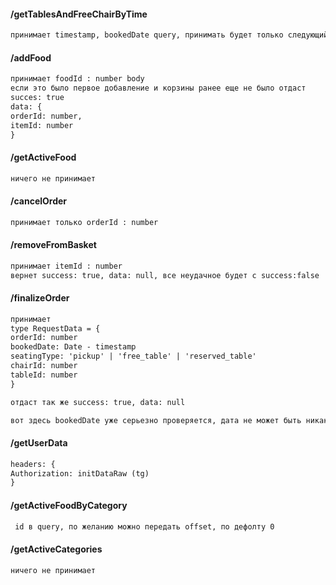 #### /getTablesAndFreeChairByTime

```html
принимает timestamp, bookedDate query, принимать будет только следующий, либо завтрашний и секунды\милисекунды должны быть 00, по часам пока не знаю сколько ограничивать, но минуты либо 00, либо 30
```

#### /addFood

```html
принимает foodId : number body
если это было первое добавление и корзины ранее еще не было отдаст
succes: true
data: {
orderId: number,
itemId: number
}
```

#### /getActiveFood

```html
ничего не принимает
```

#### /cancelOrder

```html
принимает только orderId : number
```

#### /removeFromBasket

```html
принимает itemId : number
вернет success: true, data: null, все неудачное будет с success:false
```

#### /finalizeOrder

```html
принимает
type RequestData = {
orderId: number
bookedDate: Date - timestamp
seatingType: 'pickup' | 'free_table' | 'reserved_table'
chairId: number
tableId: number
}

отдаст так же success: true, data: null

вот здесь bookedDate уже серьезно проверяется, дата не может быть никакой кроме завтра, послезавтра и минуты 00 \ 30, секунды 00 (милисекунды тоже), так же как мне коля скажет какие временные отрезки вообще доступны будет ограничение уже по часам, пока тестим не страшно
```

#### /getUserData

```html
headers: {
Authorization: initDataRaw (tg)
}
```

#### /getActiveFoodByCategory

```html
 id в query, по желанию можно передать offset, по дефолту 0
```

#### /getActiveCategories

```html
ничего не принимает
```